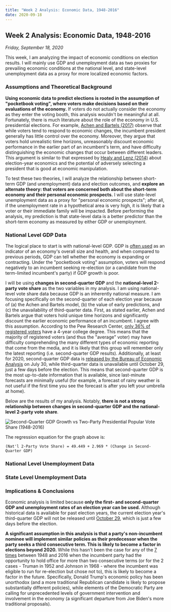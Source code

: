 ```yaml
---
title: "Week 2 Analysis: Economic Data, 1948-2016"
date: 2020-09-18
---
```

## Week 2 Analysis: Economic Data, 1948-2016
*Friday, September 18, 2020*

This week, I am analyzing the impact of economic conditions on election results. I will mainly use GDP and unemployment data as two proxies for prevailing economic conditions at the national level, and state-level unemployment data as a proxy for more localized economic factors.

### Assumptions and Theoretical Background
**Using economic data to predict elections is rooted in the assumption of "pocketbook voting", where voters make decisions based on their evaluations of the economy.** If voters do not actually consider the economy as they enter the voting booth, this analysis wouldn't be meaningful at all. Fortunately, there is much literature about the role of the economy in U.S. presidential elections. For example, [Achen and Bartels (2017)](https://www.jstor.org/stable/j.ctvc7770q) observe that while voters tend to respond to economic changes, the incumbent president generally has little control over the economy. Moreover, they argue that voters hold unrealistic time horizons, unreasonably discount economic performance in the earlier part of an incumbent's term, and have difficulty distinguishing the economic changes that occur between different leaders. This argument is similar to that expressed by [Healy and Lenz (2014)](https://www.jstor.org/stable/24363467) about election-year economics and the potential of adversely selecting a president that is good at economic manipulation.

To test these two theories, I will analyze the relationship between short-term GDP (and unemployment) data and election outcomes, and **explore an alternate theory: that voters are concerned both about the short-term economy and their personal economic prospects.** I will use state-level unemployment data as a proxy for "personal economic prospects"; after all, if the unemployment rate in a hypothetical area is very high, it is likely that a voter or their immediate family will be impacted. Before performing the analysis, my prediction is that state-level data is a better predictor than the short-term economy as measured by either GDP or unemployment.

### National Level GDP Data
The logical place to start is with national-level GDP. GDP is [often used](https://www.stlouisfed.org/open-vault/2019/march/what-is-gdp-why-important) as an indicator of an economy's overall size and health, and when compared to previous periods, GDP can tell whether the economy is expanding or contracting. Under the "pocketbook voting" assumption, voters will respond negatively to an incumbent seeking re-election (or a candidate from the term-limited incumbent's party) if GDP growth is poor.

I will be using **changes in second-quarter GDP** and the **national-level 2-party vote share** as the two variables in my analysis. I am using national-level vote share data because GDP is an inherently national measure. I am focusing specifically on the second-quarter of each election year because of (a) the Achen and Bartels model, (b) the value of early predictions, and (c) the unavailability of third-quarter data. First, as stated earlier, Achen and Bartels argue that voters hold unique time horizons and significantly discount the earlier economic performance of an incumbent. I agree with this assumption. According to the Pew Research Center, [only 36% of registered voters](https://www.pewresearch.org/politics/2020/06/02/in-changing-u-s-electorate-race-and-education-remain-stark-dividing-lines/) have a 4-year college degree. This means that the majority of registered voters (and thus the "average" voter) may have difficulty comprehending the many different types of economic reporting that come from the media, and it is likely that this group will remember only the latest reporting (i.e. second-quarter GDP results). Additionally, at least for 2020, second-quarter GDP data is [released by the Bureau of Economic Analysis](https://www.bea.gov/news/schedule/full) on July 30, while third-quarter data is unavailable until October 29, just a few days before the election. This means that second-quarter GDP is the most up-to-date information that is available, since last-minute forecasts are minimally useful (for example, a forecast of rainy weather is not useful if the first time you see the forecast is after you left your umbrella at home).

Below are the results of my analysis. Notably, **there is not a strong relationship between changes in second-quarter GDP and the national-level 2-party vote share**. 

![Second-Quarter GDP Growth vs Two-Party Presidential Popular Vote Share (1948-2016)](https://yanxifang.github.io/Gov-1347/images/PV_natl_gdp.png)

The regression equation for the graph above is:
```
(Nat'l 2-Party Vote Share) = 49.449 + 2.969 * (Change in Second-Quarter GDP)
```

### National Level Unemployment Data

### State Level Unemployment Data

### Implications & Conclusions
Economic analysis is limited because **only the first- and second-quarter GDP and unemployment rates of an election year can be used.** Although historical data is available for past election years, the current election year's third-quarter GDP will not be released until [October 29](https://www.bea.gov/news/schedule), which is just a few days before the election. 

**A significant assumption in this analysis is that a party's non-incumbent nominee will implement similar policies as their predecessor when the party seeks a third consecutive term. This is likely to become a factor in elections beyond 2020.** While this hasn't been the case for any of the [7 times](https://thehill.com/blogs/pundits-blog/presidential-campaign/238812-is-it-that-hard-for-a-party-to-hold-the-white-house) between 1948 and 2016 when the incumbent party had the opportunity to hold office for more than two consecutive terms (or for the 2 cases - Truman in 1952 and Johnson in 1968 - where the incumbent was eligible to run for re-election but chose not to), this is likely to become a factor in the future. Specifically, Donald Trump's economic policy has been unorthodox (and a more traditional Republican candidate is likely to propose substantially different policies), while elements of the Democratic Party are calling for unprecedented levels of government intervention and involvement in the economy (a significant departure from Joe Biden's more traditional proposals).
